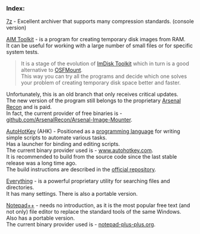 <h3>Index:</h3>

[7z](https://7-zip.org) - Excellent archiver that supports many compression standards. (console version)

[AIM Toolkit](https://sourceforge.net/projects/aim-toolkit/) - is a program for creating temporary disk images from RAM. <br>
It can be useful for working with a large number of small files or for specific system tests.

> It is a stage of the evolution of [ImDisk Toolkit](https://sourceforge.net/projects/imdisk-toolkit/) which in turn is a good alternative to [OSFMount](https://www.osforensics.com/tools/mount-disk-images.html). <br>
This way you can try all the programs and decide which one solves your problem of creating temporary disk space better and faster.

Unfortunately, this is an old branch that only receives critical updates. <br>
The new version of the program still belongs to the proprietary [Arsenal Recon](https://arsenalrecon.com) and is paid. <br>
In fact, the current provider of free binaries is - [github.com/ArsenalRecon/Arsenal-Image-Mounter](https://github.com/ArsenalRecon/Arsenal-Image-Mounter).

[AutoHotKey](https://github.com/AutoHotkey/AutoHotkey) (AHK) - Positioned as a [programming language](https://en.wikipedia.org/wiki/AutoHotkey) for writing simple scripts to automate various tasks. <br>
Has a launcher for binding and editing scripts. <br>
The current binary provider used is - www.autohotkey.com. <br>
It is recommended to build from the source code since the last stable release was a long time ago. <br>
The build instructions are described in the [official repository](https://github.com/AutoHotkey/AutoHotkey).

[Everything](https://www.voidtools.com/) - is a powerful proprietary utility for searching files and directories. <br>
It has many settings. There is also a portable version.

[Notepad++](https://github.com/notepad-plus-plus/notepad-plus-plus) - needs no introduction, as it is the most popular free text (and not only) file editor to replace the standard tools of the same Windows. <br>
Also has a portable version. <br>
The current binary provider used is - [notepad-plus-plus.org](https://notepad-plus-plus.org).